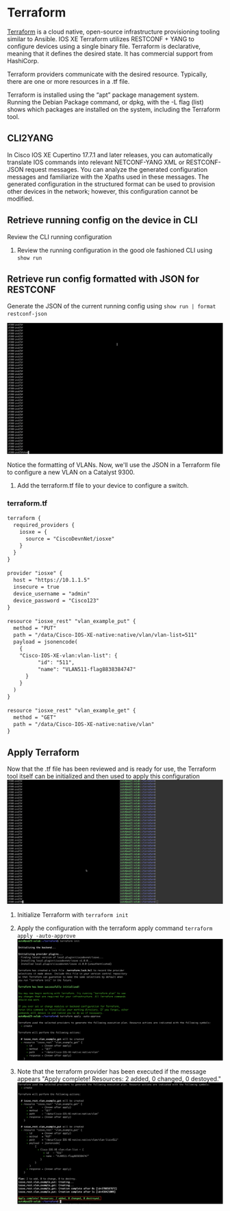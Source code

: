 # Terraform

[Terraform](https://www.terraform.io) is a cloud native, open-source infrastructure provisioning tooling similar to Ansible. IOS XE Terraform utilizes RESTCONF + YANG to configure devices using a single binary file. Terraform is declarative, meaning that it defines the desired state. It has commercial support from HashiCorp.

Terraform providers communicate with the desired resource. Typically, there are one or more resources in a .tf file.

Terraform is installed using the “apt” package management system. Running the Debian Package command, or dpkg, with the -L flag (list) shows which packages are installed on the system, including the Terraform tool.

## CLI2YANG
In Cisco IOS XE Cupertino 17.7.1 and later releases, you can automatically translate IOS commands into relevant NETCONF-YANG XML or RESTCONF-JSON request messages. You can analyze the generated configuration messages and familiarize with the Xpaths used in these messages. The generated configuration in the structured format can be used to provision other devices in the network; however, this configuration cannot be modified.

## Retrieve running config on the device in CLI
Review the CLI running configuration

1. Review the running configuration in the good ole fashioned CLI using `show run`


<!-- ## Retrieve running config formatted in XML for NETCONF
Generate the XML of the current running config using `netconf-xml`

![](./imgs/cli_to_xml.gif) -->


## Retrieve run config formatted with JSON for RESTCONF
Generate the JSON of the current running config using  `show run | format restconf-json`

![](./imgs/cli_to_json.gif)

Notice the formatting of VLANs. Now, we'll use the JSON in a Terraform file to configure a new VLAN on a Catalyst 9300.

1. Add the terraform.tf file to your device to configure a switch.

### terraform.tf
```
terraform {
  required_providers {
    iosxe = {
      source = "CiscoDevnNet/iosxe"
    }
  }
}

provider "iosxe" {
  host = "https://10.1.1.5"
  insecure = true
  device_username = "admin"
  device_password = "Cisco123"
}

resource "iosxe_rest" "vlan_example_put" {
  method = "PUT"
  path = "/data/Cisco-IOS-XE-native:native/vlan/vlan-list=511"
  payload = jsonencode(
    {
    "Cisco-IOS-XE-vlan:vlan-list": {
          "id": "511",
          "name": "VLAN511-flag8838384747"
      }
    }
  )
}

resource "iosxe_rest" "vlan_example_get" {
  method = "GET"
  path = "/data/Cisco-IOS-XE-native:native/vlan"
}
```

## Apply Terraform
Now that the .tf file has been reviewed and is ready for use, the Terraform tool itself can be initialized and then used to apply this configuration
![](./imgs/terraform.gif)


1. Initialize Terraform with `terraform init`
1. Apply the configuration with the terraform apply command `terraform apply -auto-approve`
![](./imgs/terraform_init_and_apply.png)

1. Note that the terraform provider has been executed if the message appears "Apply complete! Resources: 2 added, 0 changed, 0 destoyed."
![](./imgs/terraform_apply_complete.png)